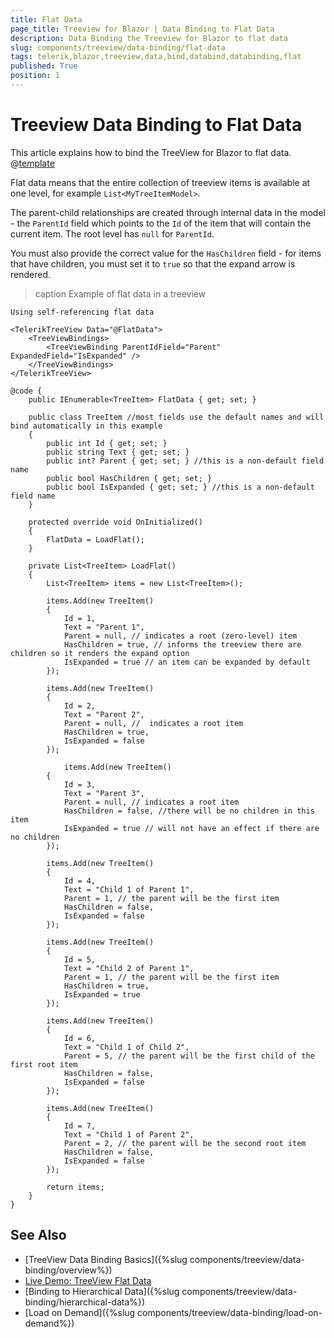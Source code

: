 ```yaml
---
title: Flat Data
page_title: Treeview for Blazor | Data Binding to Flat Data
description: Data Binding the Treeview for Blazor to flat data
slug: components/treeview/data-binding/flat-data
tags: telerik,blazor,treeview,data,bind,databind,databinding,flat
published: True
position: 1
---
```


# Treeview Data Binding to Flat Data

This article explains how to bind the TreeView for Blazor to flat data. 
@[template](/_contentTemplates/treeview/basic-example.md#data-binding-basics-link)


Flat data means that the entire collection of treeview items is available at one level, for example `List<MyTreeItemModel>`.

The parent-child relationships are created through internal data in the model - the `ParentId` field which points to the `Id` of the item that will contain the current item. The root level has `null` for `ParentId`.

You must also provide the correct value for the `HasChildren` field - for items that have children, you must set it to `true` so that the expand arrow is rendered.

>caption Example of flat data in a treeview

````CSHTML
Using self-referencing flat data

<TelerikTreeView Data="@FlatData">
	<TreeViewBindings>
		<TreeViewBinding ParentIdField="Parent" ExpandedField="IsExpanded" />
	</TreeViewBindings>
</TelerikTreeView>

@code {
	public IEnumerable<TreeItem> FlatData { get; set; }

	public class TreeItem //most fields use the default names and will bind automatically in this example
	{
		public int Id { get; set; }
		public string Text { get; set; }
		public int? Parent { get; set; } //this is a non-default field name
		public bool HasChildren { get; set; }
		public bool IsExpanded { get; set; } //this is a non-default field name
	}

	protected override void OnInitialized()
	{
		FlatData = LoadFlat();
	}

	private List<TreeItem> LoadFlat()
	{
		List<TreeItem> items = new List<TreeItem>();

		items.Add(new TreeItem()
		{
			Id = 1,
			Text = "Parent 1",
			Parent = null, // indicates a root (zero-level) item
			HasChildren = true, // informs the treeview there are children so it renders the expand option
			IsExpanded = true // an item can be expanded by default
		});

		items.Add(new TreeItem()
		{
			Id = 2,
			Text = "Parent 2",
			Parent = null, //  indicates a root item
			HasChildren = true, 
			IsExpanded = false
		});

			items.Add(new TreeItem()
		{
			Id = 3,
			Text = "Parent 3",
			Parent = null, // indicates a root item
			HasChildren = false, //there will be no children in this item
			IsExpanded = true // will not have an effect if there are no children
		});

		items.Add(new TreeItem()
		{
			Id = 4,
			Text = "Child 1 of Parent 1",
			Parent = 1, // the parent will be the first item
			HasChildren = false,
			IsExpanded = false
		});

		items.Add(new TreeItem()
		{
			Id = 5,
			Text = "Child 2 of Parent 1",
			Parent = 1, // the parent will be the first item
			HasChildren = true,
			IsExpanded = true
		});

		items.Add(new TreeItem()
		{
			Id = 6,
			Text = "Child 1 of Child 2",
			Parent = 5, // the parent will be the first child of the first root item
			HasChildren = false,
			IsExpanded = false
		});

		items.Add(new TreeItem()
		{
			Id = 7,
			Text = "Child 1 of Parent 2",
			Parent = 2, // the parent will be the second root item
			HasChildren = false,
			IsExpanded = false
		});

		return items;
	}
}
````


## See Also

  * [TreeView Data Binding Basics]({%slug components/treeview/data-binding/overview%})
  * [Live Demo: TreeView Flat Data](https://demos.telerik.com/blazor-ui/treeview/flat-data)
  * [Binding to Hierarchical Data]({%slug components/treeview/data-binding/hierarchical-data%})
  * [Load on Demand]({%slug components/treeview/data-binding/load-on-demand%})

